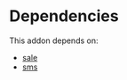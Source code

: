 # Dependencies

This addon depends on:

- [sale](https://github.com/bringout/oca-ocb-sale/tree/9c47621e05c4317db98aaea61473df9add3d66b6/odoo-bringout-oca-ocb-sale)
- [sms](https://github.com/bringout/oca-ocb-mail/tree/4ece4b53301be495feccc3ec0a5f37b61ab120db/odoo-bringout-oca-ocb-sms)
